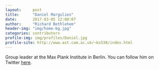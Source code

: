 ```yaml
---
layout:     post
title:      "Daniel Margulies"
date:       2017-03-05 12:00:07
author:     "Richard Bethlehem"
header-img: "img/home-bg.jpg"
categories: contributors
profile-img: img/profiles/Daniel.jpg
profile-site: http://www.ast.cam.ac.uk/~bs538/index.html
---
```


Group leader at the Max Plank Institute in Berlin. You can follow him on Twitter [here](https://twitter.com/DanielMargulies).


